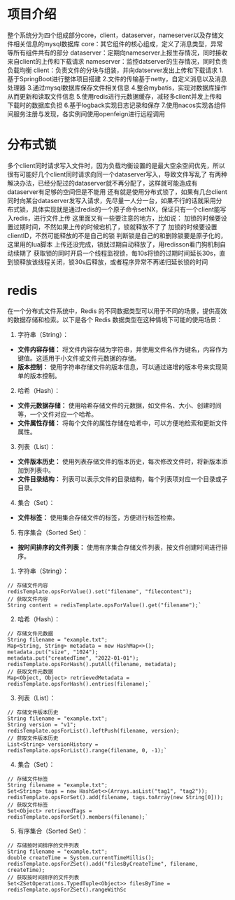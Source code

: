 # 项目介绍
整个系统分为四个组成部分core，client，dataserver，nameserver以及存储文件相关信息的mysql数据库
core：其它组件的核心组成，定义了消息类型，异常等所有组件共有的部分
dataserver：定期向nameserver上报生存情况，同时接收来自client的上传和下载请求
nameserver：监控datserver的生存情况，同时负责负载均衡
client：负责文件的分块与组装，并向datserver发出上传和下载请求
1.基于SpringBoot进行整体项目搭建
2.文件的传输基于netty，自定义消息以及消息处理器
3.通过mysql数据库保存文件相关信息
4.整合mybatis，实现对数据库操作从而更新和读取文件信息
5.使用redis进行元数据缓存，减轻多client并发上传和下载时的数据库负担
6.基于logback实现日志记录和保存
7.使用nacos实现各组件间服务注册与发现，各实例间使用openfeign进行远程调用

# 分布式锁
多个client同时请求写入文件时，因为负载均衡设置的是最大空余空间优先，所以很有可能好几个client同时请求向同一个dataserver写入，导致文件写乱了
有两种解决办法，已经分配过的dataserver就不再分配了，这样就可能造成有dataserver有足够的空间但是不能用
还有就是使用分布式锁了，如果有几台client同时向某台dataserver发写入请求，先尽量一人分一台，如果不行的话就采用分布式锁，具体实现就是通过redis的一个原子命令setNX，保证只有一个client能写入redis，进行文件上传
这里面又有一些要注意的地方，比如说：
加锁的时候要设置过期时间，不然如果上传的时候宕机了，锁就释放不了了
加锁的时候要设置clientID，不然可能释放的不是自己的锁
判断锁是自己的和删除锁要是原子化的，这里用的lua脚本
上传还没完成，锁就过期自动释放了，用redisson看门狗机制自动续期了
获取锁的同时开启一个线程监视锁，每10s将锁的过期时间延长30s，直到锁释放该线程关闭，锁30s后释放，或者程序异常不再递归延长锁的时间



# redis
在一个分布式文件系统中，Redis 的不同数据类型可以用于不同的场景，提供高效的数据存储和检索。以下是各个 Redis 数据类型在这种情境下可能的使用场景：
1. 字符串（String）：
- **文件内容存储：** 将文件内容存储为字符串，并使用文件名作为键名，内容作为键值。这适用于小文件或文件元数据的存储。
- **版本控制：** 使用字符串存储文件的版本信息，可以通过递增的版本号来实现简单的版本控制。
2. 哈希（Hash）：
- **文件元数据存储：** 使用哈希存储文件的元数据，如文件名、大小、创建时间等，一个文件对应一个哈希。
- **文件属性存储：** 将每个文件的属性存储在哈希中，可以方便地检索和更新文件属性。
3. 列表（List）：
- **文件版本历史：** 使用列表存储文件的版本历史，每次修改文件时，将新版本添加到列表中。
- **文件目录结构：** 列表可以表示文件的目录结构，每个列表项对应一个目录或子目录。
4. 集合（Set）：
- **文件标签：** 使用集合存储文件的标签，方便进行标签检索。
 5. 有序集合（Sorted Set）：
- **按时间排序的文件列表：** 使用有序集合存储文件列表，按文件创建时间进行排序。
1. 字符串（String）：
```
// 存储文件内容 
redisTemplate.opsForValue().set("filename", "filecontent"); 
// 获取文件内容 
String content = redisTemplate.opsForValue().get("filename");`
```
2. 哈希（Hash）：
```
// 存储文件元数据 
String filename = "example.txt"; 
Map<String, String> metadata = new HashMap<>();
metadata.put("size", "1024"); 
metadata.put("createdTime", "2022-01-01"); redisTemplate.opsForHash().putAll(filename, metadata);  
// 获取文件元数据 
Map<Object, Object> retrievedMetadata = redisTemplate.opsForHash().entries(filename);`
```
3. 列表（List）：
```
// 存储文件版本历史 
String filename = "example.txt"; 
String version = "v1"; 
redisTemplate.opsForList().leftPush(filename, version);  
// 获取文件版本历史 
List<String> versionHistory = redisTemplate.opsForList().range(filename, 0, -1);`
```
4. 集合（Set）：
```
// 存储文件标签 
String filename = "example.txt"; 
Set<String> tags = new HashSet<>(Arrays.asList("tag1", "tag2")); redisTemplate.opsForSet().add(filename, tags.toArray(new String[0]));  
// 获取文件标签 
Set<Object> retrievedTags = redisTemplate.opsForSet().members(filename);`
```
5. 有序集合（Sorted Set）：
```
// 存储按时间排序的文件列表 
String filename = "example.txt"; 
double createTime = System.currentTimeMillis(); redisTemplate.opsForZSet().add("filesByCreateTime", filename, createTime);  
// 获取按时间排序的文件列表 
Set<ZSetOperations.TypedTuple<Object>> filesByTime = redisTemplate.opsForZSet().rangeWithSc
```
